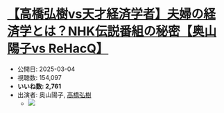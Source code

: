 # [【高橋弘樹vs天才経済学者】夫婦の経済学とは？NHK伝説番組の秘密【奥山陽子vs ReHacQ】](https://www.youtube.com/watch?v=CTDmlNKYvWg)
-   公開日: 2025-03-04
-   視聴数: 154,097
-   **いいね数: 2,761**
-   出演者: 奥山陽子, [高橋弘樹](/rehacq_fan/people/高橋弘樹 "wikilink")
    - [![](https://img.youtube.com/vi/CTDmlNKYvWg/hqdefault.jpg)](https://www.youtube.com/watch?v=CTDmlNKYvWg)
